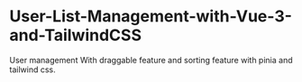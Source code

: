 # User-List-Management-with-Vue-3-and-TailwindCSS
User management With draggable feature and sorting feature with pinia and tailwind css.
